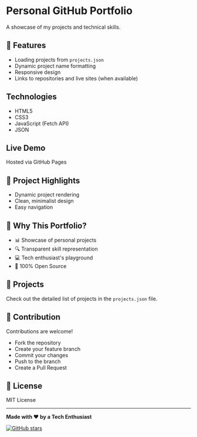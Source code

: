 # Personal GitHub Portfolio

A showcase of my projects and technical skills.

## 🌟 Features

- Loading projects from `projects.json`
- Dynamic project name formatting
- Responsive design
- Links to repositories and live sites (when available)

## Technologies

- HTML5
- CSS3
- JavaScript (Fetch API)
- JSON

## Live Demo

Hosted via GitHub Pages

## 🚀 Project Highlights

- Dynamic project rendering
- Clean, minimalist design
- Easy navigation

## 🤔 Why This Portfolio?

- 📊 Showcase of personal projects
- 🔍 Transparent skill representation
- 💻 Tech enthusiast's playground
- 💯 100% Open Source

## 🌈 Projects

Check out the detailed list of projects in the `projects.json` file.

## 🌟 Contribution

Contributions are welcome! 
- Fork the repository
- Create your feature branch
- Commit your changes
- Push to the branch
- Create a Pull Request

## 📜 License

MIT License

---

**Made with ❤️ by a Tech Enthusiast**

[![GitHub stars](https://img.shields.io/github/stars/kyworn/kyworn.github.io.svg?style=social&label=Star)](https://github.com/kyworn/kyworn.github.io)
